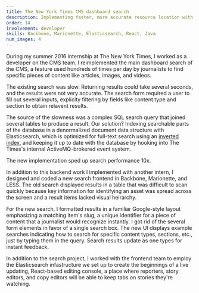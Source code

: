 ```yaml
---
title: The New York Times CMS dashboard search
description: Implementing faster, more accurate resource location with Elasticsearch
order: 14
involvement: developer
skills: Backbone, Marionette, Elasticsearch, React, Java 
num_images: 4
---
```


During my summer 2016 internship at The New York Times, I worked as a developer on the CMS team. I reimplemented the main dashboard search of the CMS, a feature used hundreds of times per day by journalists to find specific pieces of content like articles, images, and videos.

The existing search was slow. Returning results could take several seconds, and the results were not very accurate. The search form required a user to fill out several inputs, explicity filtering by fields like content type and section to obtain relavent results.

The source of the slowness was a complex SQL search query that joined several tables to produce a result. Our solution? Indexing searchable parts of the database in a denormalized document data structure with Elasticsearch, which is optimized for full-text search using an [inverted index](https://www.elastic.co/guide/en/elasticsearch/guide/current/inverted-index.html), and keeping it up to date with the database by hooking into The Times's internal ActiveMQ-brokered event system. 

The new implementation sped up search performance 10x.

In addition to this backend work I implemented with another intern, I designed and coded a new search frontend in Backbone, Marionette, and LESS. The old search displayed results in a table that was difficult to scan quickly because key information for identifying an asset was spread across the screen and a result items lacked visual heirarchy. 

For the new search, I formatted results in a familiar Google-style layout emphasizing a matching item's slug, a unique identifier for a piece of content that a journalist would recognize instantly. I got rid of the several form elements in favor of a single search box. The new UI displays example searches indicating how to search for specific content types, sections, etc., just by typing them in the query. Search results update as one types for instant feedback.

In addition to the search project, I worked with the frontend team to employ the Elasticsearch infastructure we set up to create the beginnings of a live updating, React-based editing console, a place where reporters, story editors, and copy editors will be able to keep tabs on stories they're watching.
